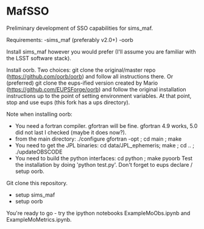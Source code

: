 # MafSSO
Preliminary development of SSO capabilities for sims_maf.

Requirements:
-sims_maf (preferably v2.0+)
-oorb

Install sims_maf however you would prefer (I'll assume you are familiar with the LSST software stack).

Install oorb. Two choices: git clone the original/master repo (https://github.com/oorb/oorb) and follow all instructions there.
Or (preferred) git clone the eups-ified version created by Mario (https://github.com/EUPSForge/oorb) and follow the original
installation instructions up to the point of setting environment variables. At that point, stop and use eups (this fork has a ups directory).

Note when installing oorb:
* You need a fortran compiler. gfortran will be fine. gfortran 4.9 works, 5.0 did not last I checked (maybe it does now?).
* from the main directory: ./configure gfortran -opt ;  cd main ;  make
* You need to get the JPL binaries: cd data/JPL_ephemeris; make ; cd .. ; ./updateOBSCODE
* You need to build the python interfaces:  cd python ; make pyoorb
Test the installation by doing 'python test.py'.
Don't forget to eups declare / setup oorb.

Git clone this repository.

* setup sims_maf
* setup oorb

You're ready to go - try the ipython notebooks ExampleMoObs.ipynb and ExampleMoMetrics.ipynb.
